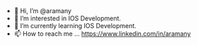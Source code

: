 - 👋 Hi, I’m @aramany
- 👀 I’m interested in IOS Development.
- 🌱 I’m currently learning IOS Development. 
- 📫 How to reach me ...
https://www.linkedin.com/in/aramany
